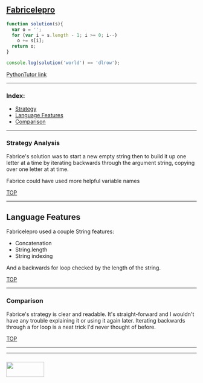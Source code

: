 ## [Fabricelepro](https://www.codewars.com/users/fabricelepro)

```js
function solution(s){
  var o = '';
  for (var i = s.length - 1; i >= 0; i--)
    o += s[i];
  return o;
}

console.log(solution('world') == 'dlrow');
```

[PythonTutor link](https://goo.gl/9VZu7b)

___

### Index:
* [Strategy](#strategy)
* [Language Features](#language-features)
* [Comparison](#comparison)

___


### Strategy Analysis

Fabrice's solution was to start a new empty string then to build it up one letter at a time by iterating backwards through the argument string, copying over one letter at at time.

Fabrice could have used more helpful variable names

[TOP](#fabricelepro)

___


## Language Features

Fabricelepro used a couple String features:
* Concatenation
* String.length
* String indexing

And a backwards for loop checked by the length of the string.


[TOP](#fabricelepro)

___

### Comparison

Fabrice's strategy is clear and readable. It's straight-forward and I wouldn't have any trouble explaining it or using it again later.  Iterating backwards through a for loop is a neat trick I'd never thought of before.

[TOP](#fabricelepro)

___
___
### <a href="http://elewa.education/blog" target="_blank"><img src="https://user-images.githubusercontent.com/18554853/34921062-506450ae-f97d-11e7-875f-6feeb26ad72d.png" width="100" height="40"/></a>


